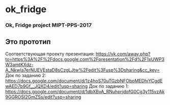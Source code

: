 # ok_fridge
### Ok, Fridge project MIPT-PPS-2017

## Это прототип

Соответствующая проекту презентация: https://vk.com/away.php?to=https%3A%2F%2Fdocs.google.com%2Fpresentation%2Fd%2F1xUWP3W3amtKXdz-A_NkwIa7erNUEVEstaD8sCzgLJtw%2Fedit%3Fusp%3Dsharing&cc_key=
Док по заданию 2: https://docs.google.com/document/d/1z4hoS70uTGzbNFOboMEDhiYCgdEwAED7b9Gf__JQXD4/edit?usp=sharing
Док по заданию 1: https://docs.google.com/document/d/1dbXBvA_RNuhprjdqfG0Cg3y115vzAk9GGROSI2GmZSs/edit?usp=sharing

